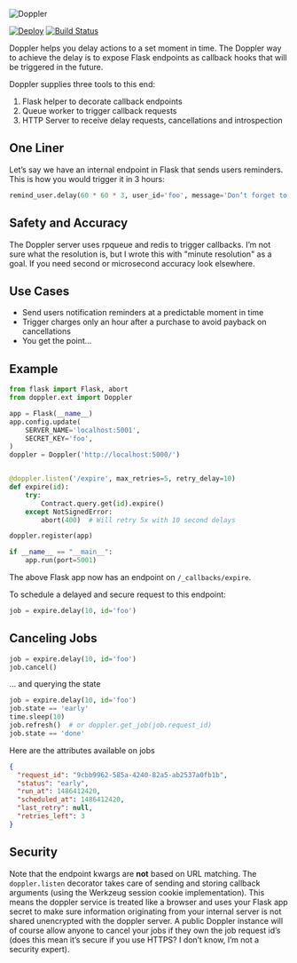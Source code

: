 ![Doppler](https://s3-eu-west-1.amazonaws.com/app-static.takumi.com/Doppler.svg)

[![Deploy](https://www.herokucdn.com/deploy/button.svg)](https://heroku.com/deploy)
[![Build Status](https://travis-ci.org/TakumiHQ/doppler.svg?branch=master)](https://travis-ci.org/TakumiHQ/doppler)

Doppler helps you delay actions to a set moment in time. The Doppler way to
achieve the delay is to expose Flask endpoints as callback hooks that will be
triggered in the future.

Doppler supplies three tools to this end:

1. Flask helper to decorate callback endpoints
2. Queue worker to trigger callback requests
3. HTTP Server to receive delay requests, cancellations and introspection

## One Liner

Let’s say we have an internal endpoint in Flask that sends users reminders. This
is how you would trigger it in 3 hours:

```python
remind_user.delay(60 * 60 * 3, user_id='foo', message='Don’t forget to buy milk')
```

## Safety and Accuracy

The Doppler server uses rpqueue and redis to trigger callbacks. I’m not sure
what the resolution is, but I wrote this with "minute resolution" as a goal. If
you need second or microsecond accuracy look elsewhere.

## Use Cases

+ Send users notification reminders at a predictable moment in time
+ Trigger charges only an hour after a purchase to avoid payback on cancellations
+ You get the point...

## Example

```python
from flask import Flask, abort
from doppler.ext import Doppler

app = Flask(__name__)
app.config.update(
    SERVER_NAME='localhost:5001',
    SECRET_KEY='foo',
)
doppler = Doppler('http://localhost:5000/')


@doppler.listen('/expire', max_retries=5, retry_delay=10)
def expire(id):
    try:
        Contract.query.get(id).expire()
    except NotSignedError:
        abort(400)  # Will retry 5x with 10 second delays

doppler.register(app)

if __name__ == "__main__":
    app.run(port=5001)
```

The above Flask app now has an endpoint on `/_callbacks/expire`.

To schedule a delayed and secure request to this endpoint:

```python
job = expire.delay(10, id='foo')
```

## Canceling Jobs

```python
job = expire.delay(10, id='foo')
job.cancel()
```

... and querying the state

```python
job = expire.delay(10, id='foo')
job.state == 'early'
time.sleep(10)
job.refresh()  # or doppler.get_job(job.request_id)
job.state == 'done'
```

Here are the attributes available on jobs

```json
{
  "request_id": "9cbb9962-585a-4240-82a5-ab2537a0fb1b",
  "status": "early",
  "run_at": 1486412420,
  "scheduled_at": 1486412420,
  "last_retry": null,
  "retries_left": 3
}
```

## Security

Note that the endpoint kwargs are **not** based on URL matching. The
`doppler.listen` decorator takes care of sending and storing callback arguments
(using the Werkzeug session cookie implementation). This means the doppler
service is treated like a browser and uses your Flask app secret to make sure
information originating from your internal server is not shared unencrypted with
the doppler server. A public Doppler instance will of course allow anyone to
cancel your jobs if they own the job request id’s (does this mean it’s secure if
you use HTTPS? I don’t know, I’m not a security expert).
